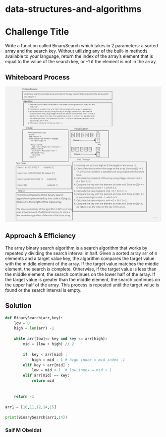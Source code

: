 # data-structures-and-algorithms


# Challenge Title
Write a function called BinarySearch which takes in 2 parameters: a sorted array and the search key. Without utilizing any of the built-in methods available to your language, return the index of the array’s element that is equal to the value of the search key, or -1 if the element is not in the array.

## Whiteboard Process
![code Challenge 02](./Untitled%20(2).jpg "reversArray")

## Approach & Efficiency
The array binary search algorithm is a search algorithm that works by repeatedly dividing the search interval in half. Given a sorted array arr of n elements and a target value key, the algorithm compares the target value with the middle element of the array. If the target value matches the middle element, the search is complete. Otherwise, if the target value is less than the middle element, the search continues on the lower half of the array. If the target value is greater than the middle element, the search continues on the upper half of the array. This process is repeated until the target value is found or the search interval is empty.

## Solution

``` python
def BinarySearch(arr,key):
    low = 0
    high = len(arr) -1

    while arr[low]<= key and key <= arr[high]:
        mid = (low + high) // 2
        
        if  key < arr[mid] :
            high = mid - 1 # high index = mid index -1
        elif key > arr[mid] :
            low = mid + 1  # low index = mid + 1
        elif arr[mid] == key:
            return mid
            
        
    return -1

arr1 = [10,11,12,14,15]

print(BinarySearch(arr1,14))


```

### Saif M Obeidat